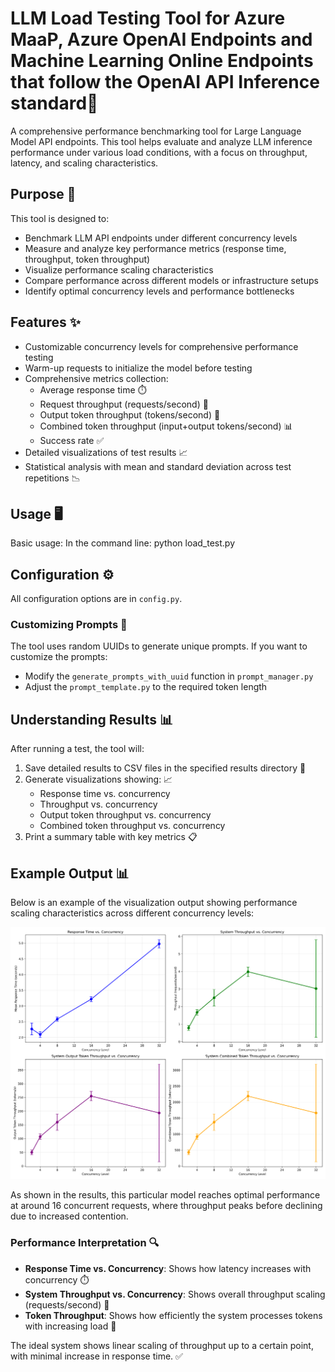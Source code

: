 # LLM Load Testing Tool for Azure MaaP, Azure OpenAI Endpoints and Machine Learning Online Endpoints that follow the OpenAI API Inference standard🚀

A comprehensive performance benchmarking tool for Large Language Model API endpoints. This tool helps evaluate and analyze LLM inference performance under various load conditions, with a focus on throughput, latency, and scaling characteristics.

## Purpose 🎯

This tool is designed to:

- Benchmark LLM API endpoints under different concurrency levels
- Measure and analyze key performance metrics (response time, throughput, token throughput)
- Visualize performance scaling characteristics 
- Compare performance across different models or infrastructure setups
- Identify optimal concurrency levels and performance bottlenecks

## Features ✨

- Customizable concurrency levels for comprehensive performance testing
- Warm-up requests to initialize the model before testing
- Comprehensive metrics collection:
  - Average response time ⏱️
  - Request throughput (requests/second) 🔄
  - Output token throughput (tokens/second) 📝
  - Combined token throughput (input+output tokens/second) 📊
  - Success rate ✅
- Detailed visualizations of test results 📈
- Statistical analysis with mean and standard deviation across test repetitions 📉

## Usage 🖥️

Basic usage:
In the command line:
python load_test.py

## Configuration ⚙️

All configuration options are in `config.py`.

### Customizing Prompts 💬

The tool uses random UUIDs to generate unique prompts. If you want to customize the prompts:
- Modify the `generate_prompts_with_uuid` function in `prompt_manager.py` 
- Adjust the `prompt_template.py` to the required token length

## Understanding Results 📊

After running a test, the tool will:

1. Save detailed results to CSV files in the specified results directory 📁
2. Generate visualizations showing: 📈
   - Response time vs. concurrency
   - Throughput vs. concurrency
   - Output token throughput vs. concurrency
   - Combined token throughput vs. concurrency
3. Print a summary table with key metrics 📋

## Example Output 📊

Below is an example of the visualization output showing performance scaling characteristics across different concurrency levels:

![Example Benchmark Results](example_output.png)

As shown in the results, this particular model reaches optimal performance at around 16 concurrent requests, where throughput peaks before declining due to increased contention.

### Performance Interpretation 🔍

- **Response Time vs. Concurrency**: Shows how latency increases with concurrency ⏱️
- **System Throughput vs. Concurrency**: Shows overall throughput scaling (requests/second) 🔄
- **Token Throughput**: Shows how efficiently the system processes tokens with increasing load 📝

The ideal system shows linear scaling of throughput up to a certain point, with minimal increase in response time. ✅


